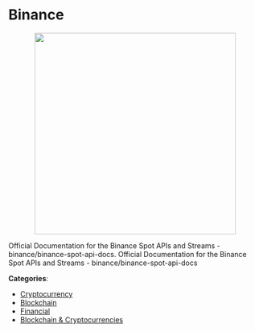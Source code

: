 # Binance
<p align="center">
    <img width="400" src="https://raw.githubusercontent.com/apis-list/apis-list/apis/binance/logo_256x256.png" />
</p>

Official Documentation for the Binance Spot APIs and Streams - binance/binance-spot-api-docs. Official Documentation for the Binance Spot APIs and Streams - binance/binance-spot-api-docs



**Categories**:
- [Cryptocurrency](https://github.com/apis-list/apis-list#cryptocurrency)
- [Blockchain](https://github.com/apis-list/apis-list#blockchain)
- [Financial](https://github.com/apis-list/apis-list#financial)
- [Blockchain & Cryptocurrencies](https://github.com/apis-list/apis-list#blockchain-and-cryptocurrencies)







